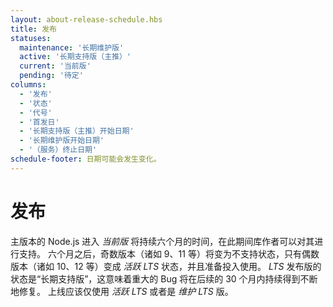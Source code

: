```yaml
---
layout: about-release-schedule.hbs
title: 发布
statuses:
  maintenance: '长期维护版'
  active: '长期支持版（主推）'
  current: '当前版'
  pending: '待定'
columns:
  - '发布'
  - '状态'
  - '代号'
  - '首发日'
  - '长期支持版（主推）开始日期'
  - '长期维护版开始日期'
  - '（服务）终止日期'
schedule-footer: 日期可能会发生变化。
---
```


# 发布

主版本的 Node.js 进入 _当前版_ 将持续六个月的时间，在此期间库作者可以对其进行支持。
六个月之后，奇数版本（诸如 9、11 等）将变为不支持状态，只有偶数版本（诸如 10、12 等）变成 _活跃 LTS_ 状态，并且准备投入使用。
_LTS_ 发布版的状态是“长期支持版”，这意味着重大的 Bug 将在后续的 30 个月内持续得到不断地修复。
上线应该仅使用 _活跃 LTS_ 或者是 _维护 LTS_ 版。
